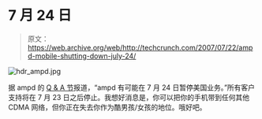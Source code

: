 # 7 月 24 日

> 原文：<https://web.archive.org/web/http://techcrunch.com/2007/07/22/ampd-mobile-shutting-down-july-24/>

![hdr_ampd.jpg](img/c775e0ed4f5348da9ff674eac24a8fb0.png)

据 ampd 的 [Q & A 节](https://web.archive.org/web/20150522063609/http://promotions.ampd.com/q_and_a/)报道，“ampd 有可能在 7 月 24 日暂停美国业务。”所有客户支持将在 7 月 23 日之后停止。我想好消息是，你可以把你的手机带到任何其他 CDMA 网络，但你正在失去你作为酷男孩/女孩的地位。哦好吧。